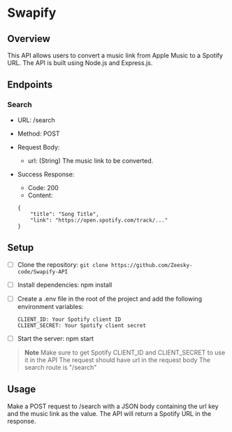 # Swapify

## Overview
This API allows users to convert a music link from Apple Music to a Spotify URL. The API is built using Node.js and Express.js.

## Endpoints
### Search

- URL: /search

- Method: POST

- Request Body:
  - url: (String) The music link to be converted.
- Success Response:

  - Code: 200
  - Content:
  ```
  {
      "title": "Song Title",
      "link": "https://open.spotify.com/track/..."
  }
  ```
  
  
## Setup
- [ ] Clone the repository: `git clone https://github.com/Zeesky-code/Swapify-API`
- [ ] Install dependencies: npm install

- [ ] Create a .env file in the root of the project and add the following environment variables:
    ```
    CLIENT_ID: Your Spotify client ID
    CLIENT_SECRET: Your Spotify client secret
    ```
- [ ] Start the server: npm start


> **Note**
> Make sure to get Spotify CLIENT_ID and CLIENT_SECRET to use it in the API
> The request should have url in the request body
> The search route is "/search"

## Usage
Make a POST request to /search with a JSON body containing the url key and the music link as the value. The API will return a Spotify URL in the response.
